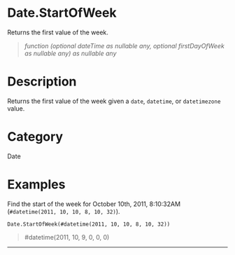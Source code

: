 ﻿# Date.StartOfWeek
Returns the first value of the week.
> _function (optional dateTime as nullable any, optional firstDayOfWeek as nullable any) as nullable any_
# Description 
Returns the first value of the week given a <code>date</code>, <code>datetime</code>, or <code>datetimezone</code> value.
# Category 
Date
# Examples 
Find the start of the week for October 10th, 2011, 8:10:32AM (<code>#datetime(2011, 10, 10, 8, 10, 32)</code>).
```
Date.StartOfWeek(#datetime(2011, 10, 10, 8, 10, 32))
```
> #datetime(2011, 10, 9, 0, 0, 0)
***
